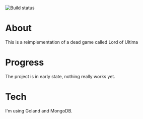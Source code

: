 ![Build status](https://travis-ci.org/joaopedrosgs/OpenLoU.svg?branch=master)

# About
 This is a reimplementation of a dead game called Lord of Ultima
 
# Progress
The project is in early state, nothing really works yet.

# Tech
I'm using Goland and MongoDB.

